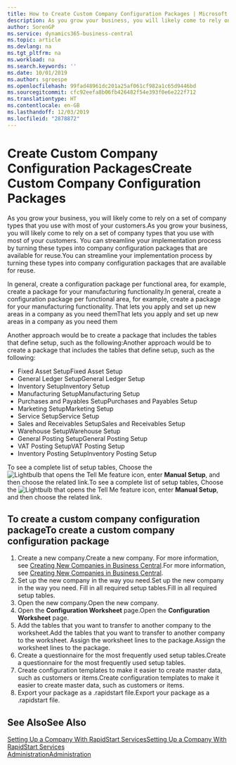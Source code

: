 ```yaml
---
title: How to Create Custom Company Configuration Packages | Microsoft Docs
description: As you grow your business, you will likely come to rely on a set of company types that you use with most of your customers. You can streamline your implementation process by turning these types into company configuration packages that are available for reuse.
author: SorenGP
ms.service: dynamics365-business-central
ms.topic: article
ms.devlang: na
ms.tgt_pltfrm: na
ms.workload: na
ms.search.keywords: ''
ms.date: 10/01/2019
ms.author: sgroespe
ms.openlocfilehash: 99fad48961dc201a25af061cf982a1c65d9446bd
ms.sourcegitcommit: cfc92eefa8b06fb426482f54e393f0e6e222f712
ms.translationtype: HT
ms.contentlocale: en-GB
ms.lasthandoff: 12/03/2019
ms.locfileid: "2878872"
---
```

# <a name="create-custom-company-configuration-packages"></a><span data-ttu-id="79b23-104">Create Custom Company Configuration Packages</span><span class="sxs-lookup"><span data-stu-id="79b23-104">Create Custom Company Configuration Packages</span></span>
<span data-ttu-id="79b23-105">As you grow your business, you will likely come to rely on a set of company types that you use with most of your customers.</span><span class="sxs-lookup"><span data-stu-id="79b23-105">As you grow your business, you will likely come to rely on a set of company types that you use with most of your customers.</span></span> <span data-ttu-id="79b23-106">You can streamline your implementation process by turning these types into company configuration packages that are available for reuse.</span><span class="sxs-lookup"><span data-stu-id="79b23-106">You can streamline your implementation process by turning these types into company configuration packages that are available for reuse.</span></span>  

<span data-ttu-id="79b23-107">In general, create a configuration package per functional area, for example, create a package for your manufacturing functionality.</span><span class="sxs-lookup"><span data-stu-id="79b23-107">In general, create a configuration package per functional area, for example, create a package for your manufacturing functionality.</span></span> <span data-ttu-id="79b23-108">That lets you apply and set up new areas in a company as you need them</span><span class="sxs-lookup"><span data-stu-id="79b23-108">That lets you apply and set up new areas in a company as you need them</span></span>  

<span data-ttu-id="79b23-109">Another approach would be to create a package that includes the tables that define setup, such as the following:</span><span class="sxs-lookup"><span data-stu-id="79b23-109">Another approach would be to create a package that includes the tables that define setup, such as the following:</span></span>  

-   <span data-ttu-id="79b23-110">Fixed Asset Setup</span><span class="sxs-lookup"><span data-stu-id="79b23-110">Fixed Asset Setup</span></span>  
-   <span data-ttu-id="79b23-111">General Ledger Setup</span><span class="sxs-lookup"><span data-stu-id="79b23-111">General Ledger Setup</span></span>  
-   <span data-ttu-id="79b23-112">Inventory Setup</span><span class="sxs-lookup"><span data-stu-id="79b23-112">Inventory Setup</span></span>  
-   <span data-ttu-id="79b23-113">Manufacturing Setup</span><span class="sxs-lookup"><span data-stu-id="79b23-113">Manufacturing Setup</span></span>  
-   <span data-ttu-id="79b23-114">Purchases and Payables Setup</span><span class="sxs-lookup"><span data-stu-id="79b23-114">Purchases and Payables Setup</span></span>  
-   <span data-ttu-id="79b23-115">Marketing Setup</span><span class="sxs-lookup"><span data-stu-id="79b23-115">Marketing Setup</span></span>  
-   <span data-ttu-id="79b23-116">Service Setup</span><span class="sxs-lookup"><span data-stu-id="79b23-116">Service Setup</span></span>  
-   <span data-ttu-id="79b23-117">Sales and Receivables Setup</span><span class="sxs-lookup"><span data-stu-id="79b23-117">Sales and Receivables Setup</span></span>  
-   <span data-ttu-id="79b23-118">Warehouse Setup</span><span class="sxs-lookup"><span data-stu-id="79b23-118">Warehouse Setup</span></span>  
-   <span data-ttu-id="79b23-119">General Posting Setup</span><span class="sxs-lookup"><span data-stu-id="79b23-119">General Posting Setup</span></span>  
-   <span data-ttu-id="79b23-120">VAT Posting Setup</span><span class="sxs-lookup"><span data-stu-id="79b23-120">VAT Posting Setup</span></span>  
-   <span data-ttu-id="79b23-121">Inventory Posting Setup</span><span class="sxs-lookup"><span data-stu-id="79b23-121">Inventory Posting Setup</span></span>  

<span data-ttu-id="79b23-122">To see a complete list of setup tables, Choose the ![Lightbulb that opens the Tell Me feature](media/ui-search/search_small.png "Tell me what you want to do") icon, enter **Manual Setup**, and then choose the related link.</span><span class="sxs-lookup"><span data-stu-id="79b23-122">To see a complete list of setup tables, Choose the ![Lightbulb that opens the Tell Me feature](media/ui-search/search_small.png "Tell me what you want to do") icon, enter **Manual Setup**, and then choose the related link.</span></span>  

## <a name="to-create-a-custom-company-configuration-package"></a><span data-ttu-id="79b23-123">To create a custom company configuration package</span><span class="sxs-lookup"><span data-stu-id="79b23-123">To create a custom company configuration package</span></span>  
1.  <span data-ttu-id="79b23-124">Create a new company.</span><span class="sxs-lookup"><span data-stu-id="79b23-124">Create a new company.</span></span> <span data-ttu-id="79b23-125">For more information, see [Creating New Companies in Business Central](about-new-company.md).</span><span class="sxs-lookup"><span data-stu-id="79b23-125">For more information, see [Creating New Companies in Business Central](about-new-company.md).</span></span>  
3.  <span data-ttu-id="79b23-126">Set up the new company in the way you need.</span><span class="sxs-lookup"><span data-stu-id="79b23-126">Set up the new company in the way you need.</span></span> <span data-ttu-id="79b23-127">Fill in all required setup tables.</span><span class="sxs-lookup"><span data-stu-id="79b23-127">Fill in all required setup tables.</span></span>  
4.  <span data-ttu-id="79b23-128">Open the new company.</span><span class="sxs-lookup"><span data-stu-id="79b23-128">Open the new company.</span></span>
5. <span data-ttu-id="79b23-129">Open the **Configuration Worksheet** page.</span><span class="sxs-lookup"><span data-stu-id="79b23-129">Open the **Configuration Worksheet** page.</span></span>  
6.  <span data-ttu-id="79b23-130">Add the tables that you want to transfer to another company to the worksheet.</span><span class="sxs-lookup"><span data-stu-id="79b23-130">Add the tables that you want to transfer to another company to the worksheet.</span></span> <span data-ttu-id="79b23-131">Assign the worksheet lines to the package.</span><span class="sxs-lookup"><span data-stu-id="79b23-131">Assign the worksheet lines to the package.</span></span>  
7.  <span data-ttu-id="79b23-132">Create a questionnaire for the most frequently used setup tables.</span><span class="sxs-lookup"><span data-stu-id="79b23-132">Create a questionnaire for the most frequently used setup tables.</span></span>  
8.  <span data-ttu-id="79b23-133">Create configuration templates to make it easier to create master data, such as customers or items.</span><span class="sxs-lookup"><span data-stu-id="79b23-133">Create configuration templates to make it easier to create master data, such as customers or items.</span></span>  
9.  <span data-ttu-id="79b23-134">Export your package as a .rapidstart file.</span><span class="sxs-lookup"><span data-stu-id="79b23-134">Export your package as a .rapidstart file.</span></span>  

## <a name="see-also"></a><span data-ttu-id="79b23-135">See Also</span><span class="sxs-lookup"><span data-stu-id="79b23-135">See Also</span></span>  
[<span data-ttu-id="79b23-136">Setting Up a Company With RapidStart Services</span><span class="sxs-lookup"><span data-stu-id="79b23-136">Setting Up a Company With RapidStart Services</span></span>](admin-set-up-a-company-with-rapidstart.md)  
[<span data-ttu-id="79b23-137">Administration</span><span class="sxs-lookup"><span data-stu-id="79b23-137">Administration</span></span>](admin-setup-and-administration.md)
